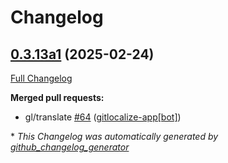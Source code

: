 # Changelog

## [0.3.13a1](https://github.com/OpenVoiceOS/ovos-skill-naptime/tree/0.3.13a1) (2025-02-24)

[Full Changelog](https://github.com/OpenVoiceOS/ovos-skill-naptime/compare/0.3.12...0.3.13a1)

**Merged pull requests:**

- gl/translate [\#64](https://github.com/OpenVoiceOS/ovos-skill-naptime/pull/64) ([gitlocalize-app[bot]](https://github.com/apps/gitlocalize-app))



\* *This Changelog was automatically generated by [github_changelog_generator](https://github.com/github-changelog-generator/github-changelog-generator)*
